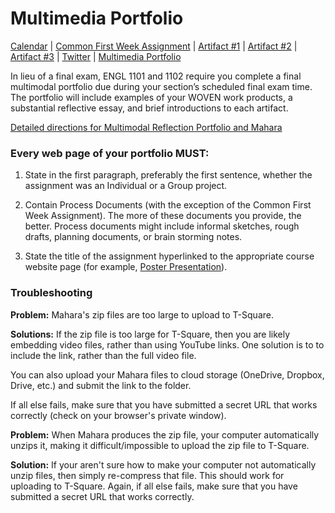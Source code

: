<link rel="shortcut icon" href="https://kholterhoff.github.io/F17_ENG_1102/favicon.ico" type="image/x-icon">
<link rel="icon" href="https://kholterhoff.github.io/F17_ENG_1102/favicon.ico" type="image/x-icon">

<h1>Multimedia Portfolio</h1>

<a href="https://kholterhoff.github.io/F17_ENG_1102/Victorians_In_Cyberspace">Calendar</a>  |  <a href="https://kholterhoff.github.io/F17_ENG_1102/Common_First_Week_Assignment">Common First Week Assignment</a> | <a href="https://kholterhoff.github.io/F17_ENG_1102/Artifact_1">Artifact #1</a> |  <a href="https://kholterhoff.github.io/F17_ENG_1102/Artifact_2">Artifact #2</a> |  <a href="https://kholterhoff.github.io/F17_ENG_1102/Artifact_3">Artifact #3</a> |  <a href="https://kholterhoff.github.io/F17_ENG_1102/Twitter">Twitter</a> | <a href="https://kholterhoff.github.io/F17_ENG_1102/Multimedia_Portfolio">Multimedia Portfolio</a>

<p>In lieu of a final exam, ENGL 1101 and 1102 require you complete a final multimodal portfolio due during your section’s scheduled final exam time. The portfolio will include examples of your WOVEN work products, a substantial reflective essay, and brief introductions to each artifact.</p>

<a href="https://kholterhoff.github.io/F17_ENG_1102/Portfolio Instructions 2017-2018 FINAL .pdf">Detailed directions for Multimodal Reflection Portfolio and Mahara</a>


<h3>Every web page of your portfolio MUST:</h3>

1. State in the first paragraph, preferably the first sentence, whether the assignment was an Individual or a Group project.

2. Contain Process Documents (with the exception of the Common First Week Assignment). The more of these documents you provide, the better. Process documents might include informal sketches, rough drafts, planning documents, or brain storming notes.

3. State the title of the assignment hyperlinked to the appropriate course website page (for example, <a href="https://kholterhoff.github.io/F17_ENG_1102/Artifact_2">Poster Presentation</a>).


<h3>Troubleshooting</h3>

**Problem:** Mahara's zip files are too large to upload to T-Square. 

**Solutions:**
If the zip file is too large for T-Square, then you are likely embedding video files, rather than using YouTube links. One solution is to to include the link, rather than the full video file.

You can also upload your Mahara files to cloud storage (OneDrive, Dropbox, Drive, etc.) and submit the link to the folder.

If all else fails, make sure that you have submitted a secret URL that works correctly (check on your browser's private window).


**Problem:** When Mahara produces the zip file, your computer automatically unzips it, making it difficult/impossible to upload the zip file to T-Square.

**Solution:** 
If your aren't sure how to make your computer not automatically unzip files, then simply re-compress that file. This should work for uploading to T-Square. Again, if all else fails, make sure that you have submitted a secret URL that works correctly.
